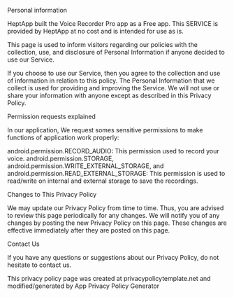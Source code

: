 Personal information

HeptApp built the Voice Recorder Pro app as a Free app. This SERVICE is provided by HeptApp at no cost and is intended for use as is.

This page is used to inform visitors regarding our policies with the collection, use, and disclosure of Personal Information if anyone decided to use our Service.

If you choose to use our Service, then you agree to the collection and use of information in relation to this policy. The Personal Information that we collect is used for providing and improving the Service. We will not use or share your information with anyone except as described in this Privacy Policy.

Permission requests explained

In our application, We request somes sensitive permissions to make functions of application work properly:

android.permission.RECORD_AUDIO: This permission used to record your voice.
android.permission.STORAGE, android.permission.WRITE_EXTERNAL_STORAGE, and android.permission.READ_EXTERNAL_STORAGE: This permission is used to read/write on internal and external storage to save the recordings.

Changes to This Privacy Policy

We may update our Privacy Policy from time to time. Thus, you are advised to review this page periodically for any changes. We will notify you of any changes by posting the new Privacy Policy on this page. These changes are effective immediately after they are posted on this page.

Contact Us

If you have any questions or suggestions about our Privacy Policy, do not hesitate to contact us.

This privacy policy page was created at privacypolicytemplate.net and modified/generated by App Privacy Policy Generator

